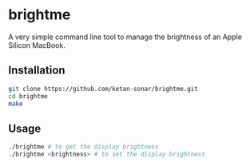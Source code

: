 # brightme

A very simple command line tool to manage the brightness of an Apple Silicon MacBook.

## Installation

```bash
git clone https://github.com/ketan-sonar/brightme.git
cd brightme
make
```

## Usage

```bash
./brightme # to get the display brightness
./brightme <brightness> # to set the display brightness
```
